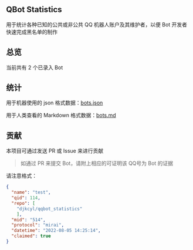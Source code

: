 ## QBot Statistics

用于统计各种已知的公共或非公共 QQ 机器人账户及其维护者，以便 Bot 开发者快速完成黑名单的制作

## 总览

当前共有 2 个已录入 Bot

## 统计

用于机器使用的 json 格式数据：[bots.json](bots.json)

用于人类查看的 Markdown 格式数据：[bots.md](bots.md)

## 贡献

本项目可通过发送 PR 或 Issue 来进行贡献
> 如通过 PR 来提交 Bot，请附上相应的可证明该 QQ号为 Bot 的证据

请注意格式：

```json
{
  "name": "test",
  "qid": 114,
  "repo": [
    "djkcyl/qqbot_statistics"
    ],
  "mid": "514",
  "protocol": "mirai",
  "datetime": "2022-08-05 14:25:14",
  "claimed": true
}
```

